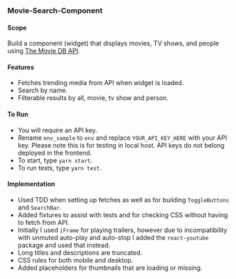 ### Movie-Search-Component

#### Scope

Build a component (widget) that displays movies, TV shows, and people using [The Movie DB API](https://developers.themoviedb.org/3/getting-started/introduction).

#### Features
* Fetches trending media from API when widget is loaded.
* Search by name.
* Filterable results by all, movie, tv show and person.

#### To Run
* You will require an API key. 
* Rename `env_sample` to `env` and replace `YOUR_API_KEY_HERE` with your API key. Please note this is for testing in local host. API keys do not belong deployed in the frontend.
* To start, type `yarn start`.
* To run tests, type `yarn test`.

#### Implementation
* Used TDD when setting up fetches as well as for building `ToggleButtons` and `SearchBar`.
* Added fixtures to assist with tests and for checking CSS without having to fetch from API.
* Initially I used `iFrame` for playing trailers, however due to incompatibility with unmuted auto-play and auto-stop I added the `react-youtube` package and used that instead.
* Long titles and descriptions are truncated.
* CSS rules for both mobile and desktop.
* Added placeholders for thumbnails that are loading or missing.




